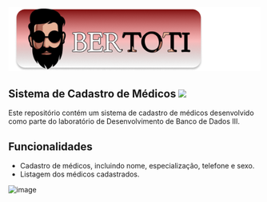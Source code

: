 
![Caso de uso](https://github.com/larissasouz/Bertoti/blob/main/Engenharia%20de%20Software/imagens/bertoti.png?raw=true)
## Sistema de Cadastro de Médicos <img height="100em" src="https://github.com/larissasouz/Bertoti/blob/main/Laborat%C3%B3rio/hospital/hospital/view/_84cd58f7-ea73-451f-877f-ffec6c5010df.jpeg?raw=true"/>



Este repositório contém um sistema de cadastro de médicos desenvolvido como parte do laboratório de Desenvolvimento de Banco de Dados III.

## Funcionalidades

- Cadastro de médicos, incluindo nome, especialização, telefone e sexo.
- Listagem dos médicos cadastrados.


![image](https://github.com/larissasouz/Bertoti/assets/102266928/faf84321-b455-48b9-9b97-e3e4c6700c5b)
